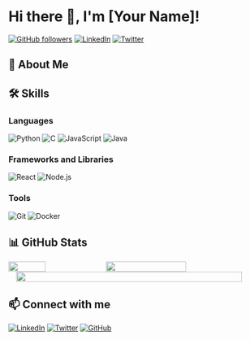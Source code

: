 # Hi there 👋, I'm [Your Name]!

[![GitHub followers](https://img.shields.io/github/followers/yourusername?label=Follow&style=social)](https://github.com/yourusername)
[![LinkedIn](https://img.shields.io/badge/LinkedIn-Connect-blue)](https://www.linkedin.com/in/yourlinkedin/)
[![Twitter](https://img.shields.io/twitter/follow/yourusername?style=social)](https://twitter.com/yourusername)

## 🚀 About Me

## 🛠️ Skills

### Languages



![Python](https://img.shields.io/badge/Python-3776AB?style=for-the-badge&logo=python&logoColor=white)
![C](https://img.shields.io/badge/C-A8B9CC?style=for-the-badge&logo=c&logoColor=white)
![JavaScript](https://img.shields.io/badge/JavaScript-323330?style=for-the-badge&logo=javascript&logoColor=F7DF1E)
![Java](https://img.shields.io/badge/Java-007396?style=for-the-badge&logo=java&logoColor=white)

### Frameworks and Libraries
![React](https://img.shields.io/badge/React-20232A?style=for-the-badge&logo=react&logoColor=61DAFB)
![Node.js](https://img.shields.io/badge/Node.js-339933?style=for-the-badge&logo=nodedotjs&logoColor=white)

### Tools
![Git](https://img.shields.io/badge/Git-F05032?style=for-the-badge&logo=git&logoColor=white)
![Docker](https://img.shields.io/badge/Docker-2496ED?style=for-the-badge&logo=docker&logoColor=white)

## 📊 GitHub Stats

<div style="display: flex; flex-wrap: wrap;">
  <img src="https://github-readme-stats.vercel.app/api/top-langs/?username=soojin-p&layout=donut&show_icons=true&theme=radical&hide_border=true&count_private=true&exclude_repo=Face-Transfer-Application" width="38%" />
  <img src="https://github-readme-stats.vercel.app/api?username=soojin-p&show_icons=true&theme=radical&hide_border=true&count_private=true" width="56%" />
</div>
<div style="display: flex; justify-content: center;">
  <img src="https://github-readme-activity-graph.vercel.app/graph?username=soojin-p&theme=radical&bg_color=141321&hide_border=true&line=FF69B4&color=FF69B4&point=FFFFFF" width="94%" />
</div>


## 📫 Connect with me
[![LinkedIn](https://img.shields.io/badge/LinkedIn-Connect-blue)](https://www.linkedin.com/in/yourlinkedin/)
[![Twitter](https://img.shields.io/twitter/follow/yourusername?style=social)](https://twitter.com/yourusername)
[![GitHub](https://img.shields.io/github/followers/yourusername?label=Follow&style=social)](https://github.com/yourusername)

